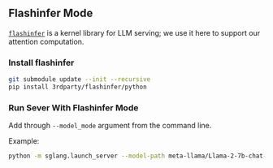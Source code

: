 ## Flashinfer Mode

[`flashinfer`](https://github.com/flashinfer-ai/flashinfer) is a kernel library for LLM serving; we use it here to support our attention computation.

### Install flashinfer

```bash
git submodule update --init --recursive
pip install 3rdparty/flashinfer/python
```

### Run Sever With Flashinfer Mode

Add through `--model_mode` argument from the command line.

Example:

```bash
python -m sglang.launch_server --model-path meta-llama/Llama-2-7b-chat-hf --port 30000 --model-mode flashinfer
```
